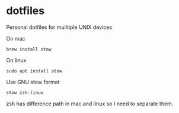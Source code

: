 # dotfiles
Personal dotfiles for muiltiple UNIX devices

On mac
```
brew install stow
```
On linux
```
sudo apt install stow
```

Use GNU stow format
```
stow zsh-linux
```
zsh has difference path in mac and linux so I need to separate them.
